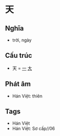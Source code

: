# 天

## Nghĩa

* trời, ngày

## Cấu trúc
* 天 = [一](一.md) [大](大.md)

## Phát âm

* Hán Việt: thiên

## Tags
* Hán Việt
* Hán Việt: Sơ cấp//06

<script>window.HANZI_FIELD='天';</script>

